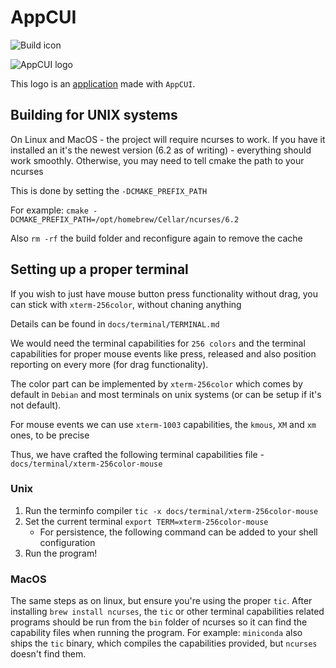 # AppCUI

![Build icon](https://github.com/gdt050579/AppCUI/actions/workflows/ci.yml/badge.svg)


![AppCUI logo](https://github.com/gdt050579/AppCUI/tree/main/docs/logo.png)

This logo is an [application](https://github.com/gdt050579/AppCUI/tree/main/Examples/Logo) made with `AppCUI`.

## Building for UNIX systems

On Linux and MacOS - the project will require ncurses to work. If you have it installed an it's the newest version
(6.2 as of writing) - everything should work smoothly. Otherwise, you may need to tell cmake the path to your ncurses

This is done by setting the `-DCMAKE_PREFIX_PATH`

For example: `cmake -DCMAKE_PREFIX_PATH=/opt/homebrew/Cellar/ncurses/6.2`

Also `rm -rf` the build folder and reconfigure again to remove the cache

## Setting up a proper terminal

If you wish to just have mouse button press functionality without drag, you can stick with `xterm-256color`, without
chaning anything

Details can be found in `docs/terminal/TERMINAL.md`

We would need the terminal capabilities for `256 colors` and the terminal capabilities for proper mouse events like
press, released and also position reporting on every more (for drag functionality).

The color part can be implemented by `xterm-256color` which comes by default in `Debian` and most terminals on unix systems (or can be setup if it's not default).

For mouse events we can use `xterm-1003` capabilities, the `kmous`, `XM` and `xm` ones, to be precise

Thus, we have crafted the following terminal capabilities file - `docs/terminal/xterm-256color-mouse`

### Unix 

1. Run the terminfo compiler `tic -x docs/terminal/xterm-256color-mouse`
2. Set the current terminal `export TERM=xterm-256color-mouse`
    * For persistence, the following command can be added to your shell configuration
3. Run the program!

### MacOS

The same steps as on linux, but ensure you're using the proper `tic`. After installing `brew install ncurses`, the
`tic` or other terminal capabilities related programs should be run from the `bin` folder of ncurses so it can find the
capability files when running the program. For example: `miniconda` also ships the `tic` binary, which compiles the 
capabilities provided, but `ncurses` doesn't find them.
